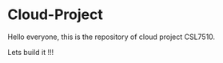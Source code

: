 # Cloud-Project

Hello everyone, this is the repository of cloud project CSL7510.

Lets build it !!!

